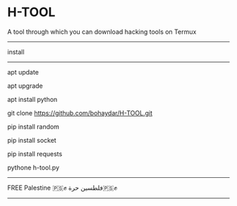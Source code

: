# H-TOOL
A tool through which you can download hacking tools on Termux 
____________________________________________________________
install
____________________________________________________________
apt update 

apt upgrade 

apt install python

git clone https://github.com/bohaydar/H-TOOL.git

pip install random 

pip install socket

pip install requests

pythone h-tool.py
____________________________________________________________
FREE Palestine 🇵🇸✊
فلطسين حرة🇵🇸✊
____________________________________________________________
